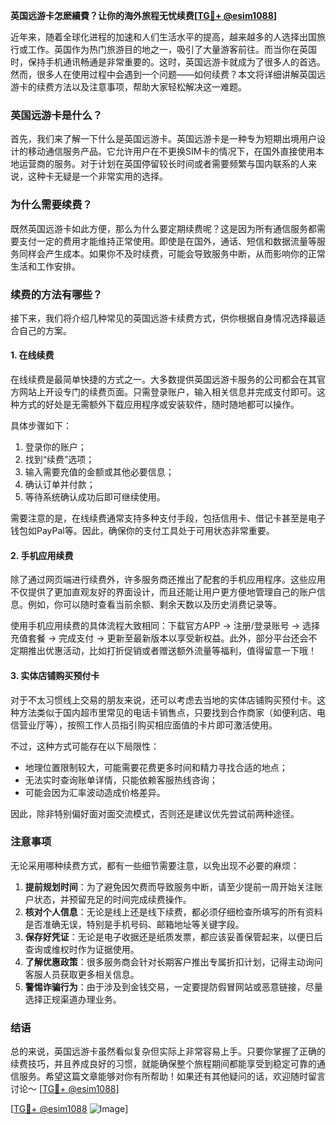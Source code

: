 **英国远游卡怎麽續費？让你的海外旅程无忧续费[[TG💪+ @esim1088](https://t.me/s/esim1088)]**

近年来，随着全球化进程的加速和人们生活水平的提高，越来越多的人选择出国旅行或工作。英国作为热门旅游目的地之一，吸引了大量游客前往。而当你在英国时，保持手机通讯畅通是非常重要的。这时，英国远游卡就成为了很多人的首选。然而，很多人在使用过程中会遇到一个问题——如何续费？本文将详细讲解英国远游卡的续费方法以及注意事项，帮助大家轻松解决这一难题。

### 英国远游卡是什么？

首先，我们来了解一下什么是英国远游卡。英国远游卡是一种专为短期出境用户设计的移动通信服务产品。它允许用户在不更换SIM卡的情况下，在国外直接使用本地运营商的服务。对于计划在英国停留较长时间或者需要频繁与国内联系的人来说，这种卡无疑是一个非常实用的选择。

### 为什么需要续费？

既然英国远游卡如此方便，那么为什么要定期续费呢？这是因为所有通信服务都需要支付一定的费用才能维持正常使用。即使是在国外，通话、短信和数据流量等服务同样会产生成本。如果你不及时续费，可能会导致服务中断，从而影响你的正常生活和工作安排。

### 续费的方法有哪些？

接下来，我们将介绍几种常见的英国远游卡续费方式，供你根据自身情况选择最适合自己的方案。

#### 1. 在线续费

在线续费是最简单快捷的方式之一。大多数提供英国远游卡服务的公司都会在其官方网站上开设专门的续费页面。只需登录账户，输入相关信息并完成支付即可。这种方式的好处是无需额外下载应用程序或安装软件，随时随地都可以操作。

具体步骤如下：
1. 登录你的账户；
2. 找到“续费”选项；
3. 输入需要充值的金额或其他必要信息；
4. 确认订单并付款；
5. 等待系统确认成功后即可继续使用。

需要注意的是，在线续费通常支持多种支付手段，包括信用卡、借记卡甚至是电子钱包如PayPal等。因此，确保你的支付工具处于可用状态非常重要。

#### 2. 手机应用续费

除了通过网页端进行续费外，许多服务商还推出了配套的手机应用程序。这些应用不仅提供了更加直观友好的界面设计，而且还能让用户更方便地管理自己的账户信息。例如，你可以随时查看当前余额、剩余天数以及历史消费记录等。

使用手机应用续费的具体流程大致相同：下载官方APP -> 注册/登录账号 -> 选择充值套餐 -> 完成支付 -> 更新至最新版本以享受新权益。此外，部分平台还会不定期推出优惠活动，比如打折促销或者赠送额外流量等福利，值得留意一下哦！

#### 3. 实体店铺购买预付卡

对于不太习惯线上交易的朋友来说，还可以考虑去当地的实体店铺购买预付卡。这种方法类似于国内超市里常见的电话卡销售点，只要找到合作商家（如便利店、电信营业厅等），按照工作人员指引购买相应面值的卡片即可激活使用。

不过，这种方式可能存在以下局限性：
- 地理位置限制较大，可能需要花费更多时间和精力寻找合适的地点；
- 无法实时查询账单详情，只能依赖客服热线咨询；
- 可能会因为汇率波动造成价格差异。

因此，除非特别偏好面对面交流模式，否则还是建议优先尝试前两种途径。

### 注意事项

无论采用哪种续费方式，都有一些细节需要注意，以免出现不必要的麻烦：

1. **提前规划时间**：为了避免因欠费而导致服务中断，请至少提前一周开始关注账户状态，并预留充足的时间完成续费操作。
2. **核对个人信息**：无论是线上还是线下续费，都必须仔细检查所填写的所有资料是否准确无误，特别是手机号码、邮箱地址等关键字段。
3. **保存好凭证**：无论是电子收据还是纸质发票，都应该妥善保管起来，以便日后查询或维权时作为证据使用。
4. **了解优惠政策**：很多服务商会针对长期客户推出专属折扣计划，记得主动询问客服人员获取更多相关信息。
5. **警惕诈骗行为**：由于涉及到金钱交易，一定要提防假冒网站或恶意链接，尽量选择正规渠道办理业务。

### 结语

总的来说，英国远游卡虽然看似复杂但实际上非常容易上手。只要你掌握了正确的续费技巧，并且养成良好的习惯，就能确保整个旅程期间都能享受到稳定可靠的通信服务。希望这篇文章能够对你有所帮助！如果还有其他疑问的话，欢迎随时留言讨论～ [[TG💪+ @esim1088](https://t.me/s/esim1088)] 

[[TG💪+ @esim1088](https://t.me/s/esim1088) ![Image](https://i.postimg.cc/4NQfJmqS/Snipaste-2025-05-13-00-14-12.png)]